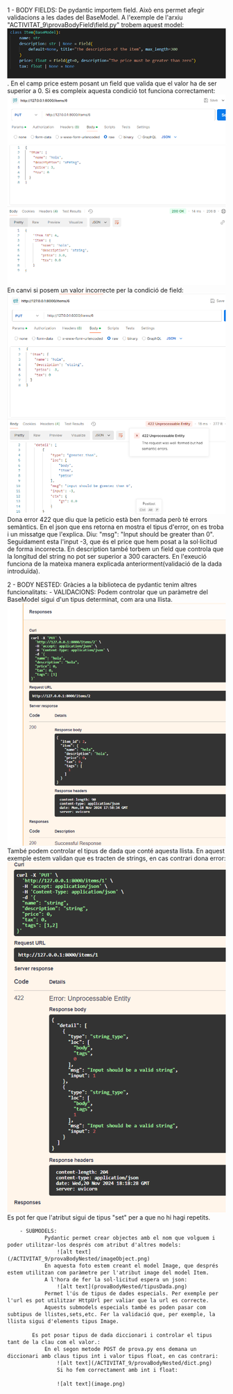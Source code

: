 1 - BODY FIELDS:
    De pydantic importem field.
    Això ens permet afegir validacions a les dades del BaseModel.
    A l'exemple de l'arxiu "ACTIVITAT_9\provaBodyField\field.py" trobem aquest model:
        ![alt text](/ACTIVITAT_9/provaBodyField/image.png). 
        En el camp price estem posant un field que valida que el valor ha de ser superior a 0.
    Si es compleix aquesta condició tot funciona  correctament:
        ![alt text](/ACTIVITAT_9/provaBodyField/ok.png)
    En canvi si posem un valor incorrecte per la condició de field:
        ![alt text](/ACTIVITAT_9/provaBodyField/notOk.png)
        Dona error 422 que diu que la peticio està ben formada però té errors semàntics. En el json que ens retorna en mostra el tipus d'error, on es troba i un missatge que l'explica. Diu: "msg": "Input should be greater than 0". Seguidament esta l'input -3, que és el price que hem posat a la sol·licitud de forma incorrecta.
    En description també torbem un field que controla que la longitud del string no pot ser superior a 300 caracters. En l'exeució funciona de la mateixa manera explicada anteriorment(validació de la dada introduïda).

2 - BODY NESTED:
    Gràcies a la biblioteca de pydantic tenim altres funcionalitats:
        - VALIDACIONS:
                Podem controlar que un paràmetre del BaseModel sigui d'un tipus determinat, com ara una llista.
                    ![alt text](/ACTIVITAT_9/provaBodyNested/llistaOK.png)  
                També podem controlar el tipus de dada que conté aquesta llista. En aquest exemple estem validan que es tracten de strings, en cas  contrari dona error:
                    ![alt text](/ACTIVITAT_9/provaBodyNested/tipusDada.png)
                Es pot fer que l'atribut sigui de tipus "set" per a que no hi hagi repetits.

        - SUBMODELS:
                Pydantic permet crear objectes amb el nom que volguem i poder utilitzar-los després com atribut d'altres models:
                    ![alt text](/ACTIVITAT_9/provaBodyNested/imageObject.png)
                En aquesta foto estem creant el model Image, que després estem utilitzan com paràmetre per l'atribut image del model Item.
                A l'hora de fer la sol·licitud espera un json:
                    ![alt text](provaBodyNested/tipusDada.png)
                Permet l'ús de tipus de dades especials. Per exemple per l'url es pot utilitzar HttpUrl per valiar que la url es correcte.
                Aquests submodels especials també es poden pasar com subtipus de llistes,sets,etc. Fer la validació que, per exemple, la llista sigui d'elements tipus Image.

            Es pot posar tipus de dada diccionari i controlar el tipus tant de la clau com el valor.:
                En el segon metode POST de prova.py ens demana un diccionari amb claus tipus int i valor tipus float, en cas contrari:
                    ![alt text](/ACTIVITAT_9/provaBodyNested/dict.png)
                    Si ho fem correctament amb int i float:
                    
                    ![alt text](image.png)
